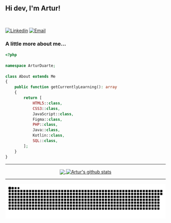 ## Hi dev, I'm Artur!

</br>

[![Linkedin](https://img.shields.io/badge/Linkedin-2867b2?style=for-the-badge&logo=linkedin&logoColor=white)](https://www.linkedin.com/in/artur-duarte-5141aa212)
[![Email](https://img.shields.io/badge/Email-EA4335?style=for-the-badge&logo=gmail&logoColor=white)](mailto:arturduartemoraes@gmail.com)


### A little more about me...

```php
<?php

namespace ArturDuarte;

class About extends Me
{
    public function getCurrentlyLearning(): array
    {
        return [
            HTML5::class,
            CSS3::class,
            JavaScript::class,
            Figma::class,
            PHP::class,
            Java::class,
            Kotlin::class,
            SQL::class,
        ];
    }
}
```

<hr>

  <div align="center" >
    <a href="https://github.com/artur-duart/github-readme-stats">
      <img align="center" src="https://github-readme-stats.vercel.app/api/top-langs/?username=artur-duart&layout=compact&theme=buefy&hide_border=true"/>
    </a>
    <a href="https://github.com/artur-duart/github-readme-stats">
      <img align="center" src="https://github-readme-stats.vercel.app/api?username=artur-duart&show_icons=true&include_all_commits=true&theme=buefy&hide_border=true" alt="Artur's github stats"/>
    </a>
  </div>
  
<hr>
  
  ![Snake animation](https://github.com/artur-duart/artur-duart/blob/output/github-contribution-grid-snake.svg)
